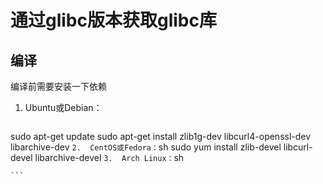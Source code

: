 #   通过glibc版本获取glibc库

##  编译
编译前需要安装一下依赖

1.  Ubuntu或Debian：
    ```sh
sudo apt-get update
sudo apt-get install zlib1g-dev libcurl4-openssl-dev libarchive-dev
    ```
2.  CentOS或Fedora：
    ```sh
    sudo yum install zlib-devel libcurl-devel libarchive-devel
    ```
3.  Arch Linux：
    ```sh
    
    ```